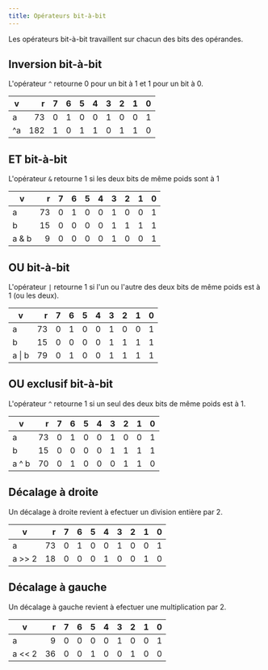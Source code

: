 ```yaml
---
title: Opérateurs bit-à-bit
---
```


Les opérateurs bit-à-bit travaillent sur chacun des bits des opérandes.

## Inversion bit-à-bit

L'opérateur `^` retourne 0 pour un bit à 1 et 1 pour un bit à 0.

 v | r |  7  | 6  | 5  | 4  | 3  | 2  | 1 | 0
---|--:|--:|--:|--:|--:|--:|--:|--:|--:
a      | 73  | 0  | 1  | 0  | 0  | 1  | 0  | 0  | 1
^a     | 182 | 1  | 0  | 1  | 1  | 0  | 1  | 1  | 0


## ET bit-à-bit

L'opérateur `&` retourne 1 si les deux bits de même poids sont à 1

 v | r |  7  | 6  | 5  | 4  | 3  | 2  | 1 | 0
---|--:|--:|--:|--:|--:|--:|--:|--:|--:
a      | 73 | 0  | 1  | 0  | 0  | 1  | 0  | 0  | 1
b      | 15 | 0  | 0  | 0  | 0  | 1  | 1  | 1  | 1
a & b  |  9 | 0  | 0  | 0  | 0  | 1  | 0  | 0  | 1


## OU bit-à-bit

L'opérateur `|` retourne 1 si l'un ou l'autre des deux bits de même poids est à 1 (ou les deux).

 v | r |  7  | 6  | 5  | 4  | 3  | 2  | 1 | 0
---|--:|--:|--:|--:|--:|--:|--:|--:|--:
a      | 73 | 0  | 1  | 0  | 0  | 1  | 0  | 0  | 1
b      | 15 | 0  | 0  | 0  | 0  | 1  | 1  | 1  | 1
a \| b | 79 | 0  | 1  | 0  | 0  | 1  | 1  | 1  | 1


## OU exclusif bit-à-bit

L'opérateur `^` retourne 1 si un seul des deux bits de même poids est à 1.

 v | r |  7  | 6  | 5  | 4  | 3  | 2  | 1 | 0
---|--:|--:|--:|--:|--:|--:|--:|--:|--:
a      | 73 | 0  | 1  | 0  | 0  | 1  | 0  | 0  | 1
b      | 15 | 0  | 0  | 0  | 0  | 1  | 1  | 1  | 1
a ^ b  | 70 | 0  | 1  | 0  | 0  | 0  | 1  | 1  | 0


## Décalage à droite

Un décalage à droite revient à efectuer un division entière par 2.

 v | r |  7  | 6  | 5  | 4  | 3  | 2  | 1 | 0
---|--:|--:|--:|--:|--:|--:|--:|--:|--:
a      | 73 | 0  | 1  | 0  | 0  | 1  | 0  | 0  | 1
a >> 2 | 18 | 0  | 0  | 0  | 1  | 0  | 0  | 1  | 0


## Décalage à gauche

Un décalage à gauche revient à efectuer une multiplication par 2.

 v | r |  7  | 6  | 5  | 4  | 3  | 2  | 1 | 0
---|--:|--:|--:|--:|--:|--:|--:|--:|--:
a      |  9 | 0  | 0  | 0  | 0  | 1  | 0  | 0  | 1
a << 2 | 36 | 0  | 0  | 1  | 0  | 0  | 1  | 0  | 0
